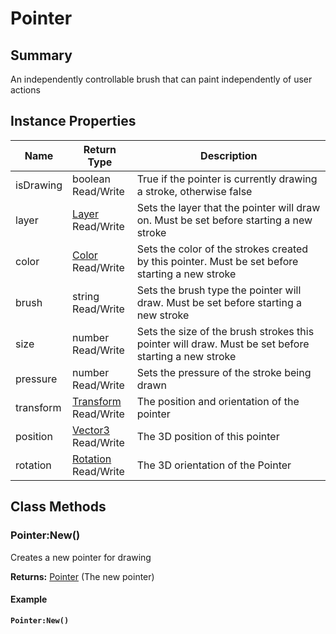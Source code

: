 
# Pointer

## Summary
An independently controllable brush that can paint independently of user actions


## Instance Properties

<table data-full-width="false">
<thead><tr><th>Name</th><th>Return Type</th><th>Description</th></tr></thead>
<tbody>
<tr><td>isDrawing</td><td>boolean<br>Read/Write</td><td>True if the pointer is currently drawing a stroke, otherwise false</td></tr>
<tr><td>layer</td><td><a href="layer.md">Layer</a><br>Read/Write</td><td>Sets the layer that the pointer will draw on. Must be set before starting a new stroke</td></tr>
<tr><td>color</td><td><a href="color.md">Color</a><br>Read/Write</td><td>Sets the color of the strokes created by this pointer. Must be set before starting a new stroke</td></tr>
<tr><td>brush</td><td>string<br>Read/Write</td><td>Sets the brush type the pointer will draw. Must be set before starting a new stroke</td></tr>
<tr><td>size</td><td>number<br>Read/Write</td><td>Sets the size of the brush strokes this pointer will draw. Must be set before starting a new stroke</td></tr>
<tr><td>pressure</td><td>number<br>Read/Write</td><td>Sets the pressure of the stroke being drawn</td></tr>
<tr><td>transform</td><td><a href="transform.md">Transform</a><br>Read/Write</td><td>The position and orientation of the pointer</td></tr>
<tr><td>position</td><td><a href="vector3.md">Vector3</a><br>Read/Write</td><td>The 3D position of this pointer</td></tr>
<tr><td>rotation</td><td><a href="rotation.md">Rotation</a><br>Read/Write</td><td>The 3D orientation of the Pointer</td></tr>
</tbody></table>



## Class Methods

        
### Pointer:New()

Creates a new pointer for drawing

**Returns:** <a href="pointer.md">Pointer</a>  (The new pointer)




#### Example

<pre class="language-lua"><code class="lang-lua"><strong>Pointer:New()</strong></code></pre>



    

